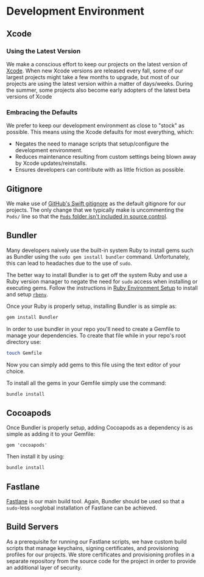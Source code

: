 # Development Environment

## Xcode

### Using the Latest Version

We make a conscious effort to keep our projects on the latest version of [Xcode](https://developer.apple.com/xcode/). When new Xcode versions are released every fall, some of our largest projects might take a few months to upgrade, but most of our projects are using the latest version within a matter of days/weeks. During the summer, some projects also become early adopters of the latest beta versions of Xcode

### Embracing the Defaults

We prefer to keep our development environment as close to "stock" as possible. This means using the Xcode defaults for most everything, which:

* Negates the need to manage scripts that setup/configure the development environment.
* Reduces maintenance resulting from custom settings being blown away by Xcode updates/reinstalls.
* Ensures developers can contribute with as little friction as possible.

## Gitignore

We make use of [GitHub's Swift gitignore](https://github.com/github/gitignore/blob/master/Swift.gitignore) as the default gitignore for our projects. The only change that we typically make is uncommenting the `Pods/` line so that the [`Pods` folder isn't included in source control](../Dependency%20Management/Dependency%20Management.md#checking-in-the-pods-folder).

## Bundler

Many developers naively use the built-in system Ruby to install gems such as Bundler using the `sudo gem install bundler` command. Unfortunately, this can lead to headaches due to the use of `sudo`.

The better way to install Bundler is to get off the system Ruby and use a Ruby version manager to negate the need for `sudo` access when installing or executing gems. Follow the instructions in [Ruby Environment Setup](./Ruby%20Environment%20Setup.md) to install and setup [`rbenv`](https://github.com/rbenv/rbenv).

Once your Ruby is properly setup, installing Bundler is as simple as:

```bash
gem install Bundler
```

In order to use bundler in your repo you'll need to create a Gemfile to manage your dependencies. To create that file while in your repo's root directory use:

```bash
touch Gemfile
```

Now you can simply add gems to this file using the text editor of your choice.

To install all the gems in your Gemfile simply use the command:

```bash
bundle install
```

## Cocoapods

Once Bundler is properly setup, adding Cocoapods as a dependency is as simple as adding it to your Gemfile:

```
gem 'cocoapods'
```

Then install it by using:

```bash
bundle install
```

## Fastlane

[Fastlane](https://fastlane.tools/) is our main build tool. Again, Bundler should be used so that a `sudo`-less `non`global installation of Fastlane can be achieved.

## Build Servers

As a prerequisite for running our Fastlane scripts, we have custom build scripts that manage keychains, signing certificates, and provisioning profiles for our projects. We store certificates and provisioning profiles in a separate repository from the source code for the project in order to provide an additional layer of security.
